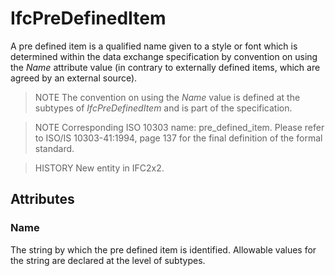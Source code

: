# IfcPreDefinedItem

A pre defined item is a qualified name given to a style or font which is determined within the data exchange specification by convention on using the _Name_ attribute value (in contrary to externally defined items, which are agreed by an external source).

> NOTE The convention on using the _Name_ value is defined at the subtypes of _IfcPreDefinedItem_ and is part of the specification.

> NOTE Corresponding ISO 10303 name: pre_defined_item. Please refer to ISO/IS 10303-41:1994, page 137 for the final definition of the formal standard.

> HISTORY New entity in IFC2x2.

## Attributes

### Name
The string by which the pre defined item is identified. Allowable values for the string are declared at the level of subtypes.
